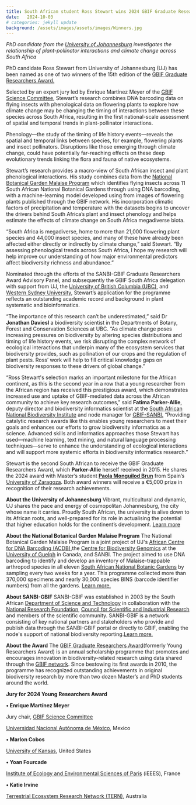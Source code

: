 ```yaml
---
title: South African student Ross Stewart wins 2024 GBIF Graduate Researchers Award
date:   2024-10-03
# categories: jekyll update
background: /assets/images/assets/images/Winners.jpg
---
```

*PhD candidate from the [University of Johannesburg](https://www.uj.ac.za/) investigates the relationship of plant-pollinator interactions and climate change across South Africa*

PhD candidate Ross Stewart from University of Johannesburg (UJ) has been named as one of two winners of the 15th edition of the [GBIF Graduate Researchers Award.](https://www.gbif.org/graduate-researchers-award)

Selected by an expert jury led by Enrique Martínez Meyer of the [GBIF Science Committee](https://www.gbif.org/contact-us/directory?group=scienceCommittee), Stewart’s research combines DNA barcoding data on flying insects with phenological data on flowering plants to explore how climate change may be changing the timing of interactions between these species across South Africa, resulting in the first national-scale assessment of spatial and temporal trends in plant-pollinator interactions.

Phenology—the study of the timing of life history events—reveals the spatial and temporal links between species, for example, flowering plants and insect pollinators. Disruptions like those emerging through climate change, could have potentially far-reaching effects on these deep evolutionary trends linking the flora and fauna of native ecosystems.

Stewart’s research provides a macro-view of South African insect and plant phenological interactions. His study combines data from the [National Botanical Garden Malaise Program](https://biodiversitygenomics.net/projects/garden-malaise-programme/) which identifies flying insects across 11 South African National Botanical Gardens through using DNA barcoding, with a machine-learning model developed using from images of flowering plants published through the GBIF network. His incorporation climatic factors of precipitation and temperature with the datasets begins to uncover the drivers behind South Africa’s plant and insect phenology and helps estimate the effects of climate change on South Africa megadiverse biota.

“South Africa is megadiverse, home to more than 21,000 flowering plant species and 44,000 insect species, and many of these have already been affected either directly or indirectly by climate change,” said Stewart. “By assessing phenological trends across South Africa, I hope my research will help improve our understanding of how major environmental predictors affect biodiversity richness and abundance.”

Nominated through the efforts of the SANBI-GBIF Graduate Researchers Award Advisory Panel, and subsequently the GBIF South Africa delegation with support from UJ, the [University of British Columbia (UBC)](https://www.ubc.ca/), and [Western Sydney University](https://www.westernsydney.edu.au/), Stewart’s application for the programme reflects an outstanding academic record and background in plant systematic and bioinformatics.

“The importance of this research can’t be underestimated,” said Dr **Jonathan Daviesl** a biodiversity scientist in the Departments of Botany, Forest and Conservation Sciences at UBC. “As climate change poses increasing pressures on biodiversity by altering species distributions and timing of life history events, we risk disrupting the complex network of ecological interactions that underpin many of the ecosystem services that biodiversity provides, such as pollination of our crops and the regulation of plant pests. Ross’ work will help to fill critical knowledge gaps on biodiversity responses to these drivers of global change.”

“Ross Stewart's selection marks an important milestone for the African continent, as this is the second year in a row that a young researcher from the African region has received this prestigious award, which demonstrates increased use and uptake of GBIF-mediated data across the African community to achieve key research outcomes,” said **Fatima Parker-Allie**, deputy director and biodiversity informatics scientist at the [South African National Biodiversity Institute](https://www.sanbi.org/) and node manager for [GBIF-SANBI.](https://www.sanbi-gbif.org/)
“Providing catalytic research awards like this enables young researchers to meet their goals and enhances our efforts to grow biodiversity informatics as a science. Advanced skills and informatics approaches those Stewart has used—machine learning, text mining, and natural language processing techniques—serve to enhance the understanding of ecological interactions and will support more systemic efforts in biodiversity informatics research.”

Stewart is the second South African to receive the GBIF Graduate Researchers Award, which **Parker-Allie** herself received in 2015. He shares the 2024 award with Master’s student [**Paola Monguilod Brun**](https://www.gbif.org/news/1WjwS621Kj7p8p7OzglC33/spanish-student-paola-monguilod-brun-wins-2024-gbif-graduate-researchers-award) from Spain’s [University of Zaragoza](https://www.unizar.es/university-zaragoza). Both award winners will receive a €5,000 prize in recognition of their research achievements.

**About the University of Johannesburg**
Vibrant, multicultural and dynamic, UJ shares the pace and energy of cosmopolitan Johannesburg, the city whose name it carries. Proudly South African, the university is alive down to its African roots, and well-prepared for its role in actualising the potential that higher education holds for the continent’s development.
[Learn more](https://www.uj.ac.za/)

**About the National Botanical Garden Malaise Program**
The National Botanical Garden Malaise Program is a joint project of UJ's [African Centre for DNA Barcoding (ACDB)](https://www.acdb.co.za/),the [Centre for Biodiversity Genomics](https://biodiversitygenomics.net/) at the [University of Guelph](https://www.uoguelph.ca/) in Canada, and SANBI. The project aimed to use DNA barcoding to identify and develop an inventory of Malaise-trappable arthropod species in all eleven [South African National Botanic Gardens](https://www.sanbi.org/gardens/) by sampling every two weeks for a year. This programme collected more than 370,000 specimens and nearly 30,000 species BINS (barcode identifier numbers) from all the gardens.
[Learn more.](https://www.acdb.co.za/nbgmp-overview)

**About SANBI-GBIF**
SANBI-GBIF was established in 2003 by the South African [Department of Science and Technology](https://www.dst.gov.za/) in collaboration with the [National Research Foundation](https://www.nrf.ac.za/), [Council for Scientific and Industrial Research](https://www.csir.co.za/) and members of the scientific community. SANBI-GBIF is a network consisting of key national partners and stakeholders who provide and publish data through the SANBI-GBIF portal or directly to GBIF, enabling the node's support of national biodiversity reporting.[Learn more.](https://www.sanbi-gbif.org/)

**About the Award**
The [GBIF Graduate Researchers Award](https://www.gbif.org/graduate-researchers-award)(formerly Young Researchers Award) is an annual scholarship programme that promotes and encourages innovation in biodiversity-related research using data shared through the [GBIF network](https://www.gbif.org/the-gbif-network). Since bestowing its first awards in 2010, the programme has recognized outstanding achievements in original biodiversity research by more than two dozen Master’s and PhD students around the world.

**Jury for 2024 Young Researchers Award**

**•	Enrique Martínez Meyer**

Jury chair, [GBIF Science Committee](https://www.gbif.org/contact-us/directory?group=scienceCommittee)

[Universidad Nacional Autónoma de México](https://www.unam.mx/), Mexico

**•	Marlon Cobos**

[University of Kansas](https://ku.edu/), United States

**•	Yoan Fourcade**

[Institute of Ecology and Environmental Sciences of Paris](https://iees-paris.fr/en/) (iEEES), France

**•	Katie Irvine**

[Terrestrial Ecosystem Research Network (TERN)](https://www.tern.org.au/), Australia
